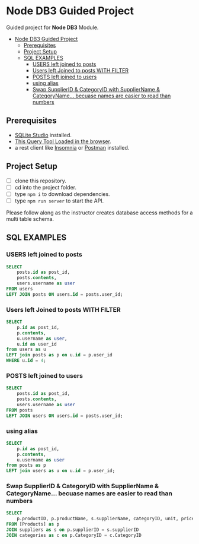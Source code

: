# Node DB3 Guided Project

Guided project for **Node DB3** Module.

- [Node DB3 Guided Project](#node-db3-guided-project)
  - [Prerequisites](#prerequisites)
  - [Project Setup](#project-setup)
  - [SQL EXAMPLES](#sql-examples)
    - [USERS left joined to posts](#users-left-joined-to-posts)
    - [Users left Joined to posts WITH FILTER](#users-left-joined-to-posts-with-filter)
    - [POSTS left joined to users](#posts-left-joined-to-users)
    - [using alias](#using-alias)
    - [Swap SupplierID & CategoryID with SupplierName & CategoryName... becuase names are easier to read than numbers](#swap-supplierid--categoryid-with-suppliername--categoryname-becuase-names-are-easier-to-read-than-numbers)

## Prerequisites

- [SQLite Studio](https://sqlitestudio.pl/index.rvt?act=download) installed.
- [This Query Tool Loaded in the browser](https://www.w3schools.com/Sql/tryit.asp?filename=trysql_select_top).
- a rest client like [Insomnia](https://insomnia.rest/download/) or [Postman](https://www.getpostman.com/downloads/) installed.

## Project Setup

- [ ] clone this repository.
- [ ] cd into the project folder.
- [ ] type `npm i` to download dependencies.
- [ ] type `npm run server` to start the API.

Please follow along as the instructor creates database access methods for a multi table schema.

## SQL EXAMPLES



### USERS left joined to posts
```sql
SELECT 
    posts.id as post_id,
    posts.contents,
    users.username as user
FROM users
LEFT JOIN posts ON users.id = posts.user_id;
```

### Users left Joined to posts WITH FILTER
```sql
SELECT 
    p.id as post_id,
    p.contents,
    u.username as user,
    u.id as user_id
from users as u
LEFT join posts as p on u.id = p.user_id
WHERE u.id = 4;
```

### POSTS left joined to users
```sql
SELECT 
    posts.id as post_id,
    posts.contents,
    users.username as user
FROM posts
LEFT JOIN users ON users.id = posts.user_id;
```

### using alias
```sql
SELECT 
    p.id as post_id,
    p.contents,
    u.username as user
from posts as p
LEFT join users as u on u.id = p.user_id;
```

### Swap SupplierID & CategoryID with SupplierName & CategoryName... becuase names are easier to read than numbers
```sql
SELECT 
	p.productID, p.productName, s.supplierName, categoryID, unit, price
FROM [Products] as p
JOIN suppliers as s on p.supplierID = s.supplierID
JOIN categories as c on p.CategoryID = c.CategoryID

```